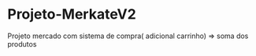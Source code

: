 # Projeto-MerkateV2
Projeto mercado com sistema de compra( adicional carrinho) => soma dos produtos
